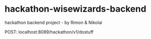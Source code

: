 # hackathon-wisewizards-backend
hackathon backend project - by Rimon &amp; Nikolai

POST: localhost:8089/hackathon/v1/dostuff
